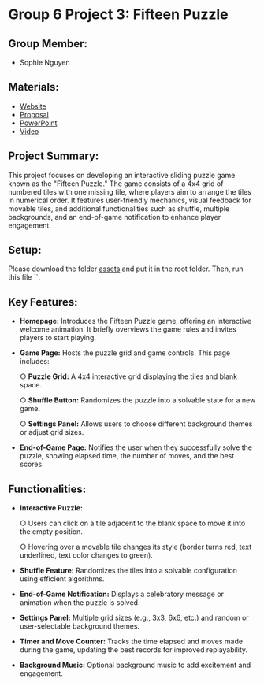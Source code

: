 # Group 6 Project 3: Fifteen Puzzle

## Group Member:

- Sophie Nguyen

## Materials:

- [Website](https://codd.cs.gsu.edu/~nnguyen177/MyWebPro/Project3/objective-c/index.html)
- [Proposal](https://drive.google.com/file/d/1MJOc_1o9nvO8rTBhJcKigGro_y3cSWbS/view?usp=sharing)
- [PowerPoint](https://docs.google.com/presentation/d/1gCV34ijYuw9ZymO9bP8dZkjKEJym_8wf/edit?usp=sharing&ouid=115868471783120857845&rtpof=true&sd=true)
- [Video]()

## Project Summary:

This project focuses on developing an interactive sliding puzzle game known as the "Fifteen Puzzle." The game consists of a 4x4 grid of numbered tiles with one missing tile, where players aim to arrange the tiles in numerical order. It features user-friendly mechanics, visual feedback for movable tiles, and additional functionalities such as shuffle, multiple backgrounds, and an end-of-game notification to enhance player engagement.

## Setup:

Please download the folder [assets](https://drive.google.com/drive/folders/1FJyAd-mUFIfSSWO7mGRQDURh6dJEvZAT?usp=drive_link) and put it in the root folder. Then, run this file ``.

## Key Features:

- **Homepage:** Introduces the Fifteen Puzzle game, offering an interactive welcome animation. It briefly overviews the game rules and invites players to start playing.
- **Game Page:** Hosts the puzzle grid and game controls. This page includes:
  
  ○ **Puzzle Grid:** A 4x4 interactive grid displaying the tiles and blank space.
  
  ○ **Shuffle Button:** Randomizes the puzzle into a solvable state for a new game.
  
  ○ **Settings Panel:** Allows users to choose different background themes or adjust grid sizes.
  
- **End-of-Game Page:** Notifies the user when they successfully solve the puzzle, showing elapsed time, the number of moves, and the best scores.

## Functionalities:

- **Interactive Puzzle:**
  
  ○ Users can click on a tile adjacent to the blank space to move it into the empty position.
  
  ○ Hovering over a movable tile changes its style (border turns red, text underlined, text color changes to green).
  
- **Shuffle Feature:** Randomizes the tiles into a solvable configuration using efficient algorithms.
- **End-of-Game Notification:** Displays a celebratory message or animation when the puzzle is solved.
- **Settings Panel:** Multiple grid sizes (e.g., 3x3, 6x6, etc.) and random or user-selectable background themes.
- **Timer and Move Counter:** Tracks the time elapsed and moves made during the game, updating the best records for improved replayability.
- **Background Music:** Optional background music to add excitement and engagement.
